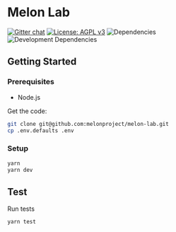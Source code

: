 # Melon Lab

[![Gitter chat](https://img.shields.io/gitter/room/melonproject/melon-lab.js.svg?style=flat-square&colorB=46bc99)](https://gitter.im/melonproject/general 'Gitter chat')
[![License: AGPL v3](https://img.shields.io/badge/License-AGPL%20v3-blue.svg?style=flat-square)](https://www.gnu.org/licenses/agpl-3.0)
![Dependencies](https://img.shields.io/david/melonproject/melon-lab.svg?style=flat-square)
![Development Dependencies](https://img.shields.io/david/dev/melonproject/melon-lab.svg?style=flat-square)

## Getting Started

### Prerequisites

- Node.js

Get the code:

```bash
git clone git@github.com:melonproject/melon-lab.git
cp .env.defaults .env
```

### Setup

```bash
yarn
yarn dev
```

## Test

Run tests

```bash
yarn test
```
